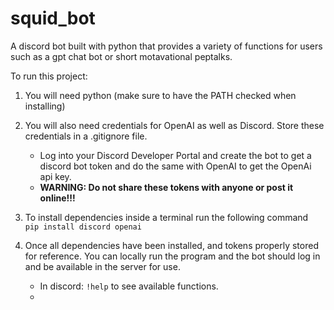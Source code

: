# squid_bot
A discord bot built with python that provides a variety of functions for users such as a gpt chat bot or short motavational peptalks. 


To run this project:

1. You will need python (make sure to have the PATH checked when installing)

2. You will also need credentials for OpenAI as well as Discord. Store these credentials in a .gitignore file.
    - Log into your Discord Developer Portal and create the bot to get a discord bot token and do the same with OpenAI to get the OpenAi api key.
    - **WARNING: Do not share these tokens with anyone or post it online!!!**

3. To install dependencies inside a terminal run the following command  
    `pip install discord openai`
    
4. Once all dependencies have been installed, and tokens properly stored for reference. You can locally run the program and the bot should log in and be available in the server for use. 
    - In discord: `!help` to see available functions.
    - 
